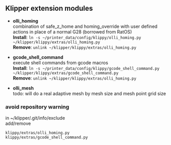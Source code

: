## Klipper extension modules

- __olli_homing__<br>
combination of safe_z_home and homing_override with user defined actions in place of a normal G28 (borrowed from RatOS)<br>
__Install__: `ln -s ~/printer_data/config/klippy/olli_homing.py ~/klipper/klippy/extras/olli_homing.py`<br>
__Remove__: `unlink ~/klipper/klippy/extras/olli_homing.py`<br>

- __gcode_shell_command__<br>
execute shell commands from gcode macros<br>
__Install__: `ln -s ~/printer_data/config/klippy/gcode_shell_command.py ~/klipper/klippy/extras/gcode_shell_command.py`<br>
__Remove__: `unlink ~/klipper/klippy/extras/olli_homing.py`<br>

- __olli_mesh__<br>
todo: will do a real adaptive mesh by mesh size and mesh point grid size

### avoid repository warning

in ~/klipper/.git/info/exclude<br>
add/remove
```
klippy/extras/olli_homing.py
klippy/extras/gcode_shell_command.py
```